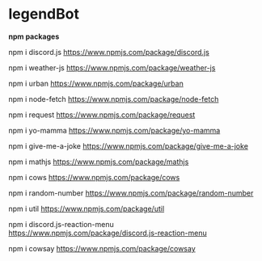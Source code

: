 # legendBot

__**npm packages**__

npm i discord.js <https://www.npmjs.com/package/discord.js>

npm i weather-js <https://www.npmjs.com/package/weather-js>

npm i urban <https://www.npmjs.com/package/urban>

npm i node-fetch <https://www.npmjs.com/package/node-fetch>

npm i request <https://www.npmjs.com/package/request>

npm i yo-mamma <https://www.npmjs.com/package/yo-mamma>

npm i give-me-a-joke <https://www.npmjs.com/package/give-me-a-joke>

npm i mathjs <https://www.npmjs.com/package/mathjs>

npm i cows <https://www.npmjs.com/package/cows>

npm i random-number <https://www.npmjs.com/package/random-number>

npm i util <https://www.npmjs.com/package/util>

npm i discord.js-reaction-menu <https://www.npmjs.com/package/discord.js-reaction-menu>

npm i cowsay <https://www.npmjs.com/package/cowsay>
